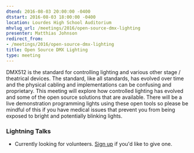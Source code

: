```yaml
---
dtend: 2016-08-03 20:00:00 -0400
dtstart: 2016-08-03 18:00:00 -0400
location: Lourdes High School Auditorium
mhvlug_url: /meetings/2016/open-source-dmx-lighting
presenter: Matthias Johnson
redirect_from:
- /meetings/2016/open-source-dmx-lighting
title: Open Source DMX Lighting
type: meeting
---
```



DMX512 is the standard for controlling lighting and various other stage / theatrical devices. The standard, like all standards, has evolved over time and the physical cabling and implementations can be confusing and proprietary. This meeting will explore how controlled lighting has evolved and some of the open source solutions that are available. There will be a live demonstration programming lights using these open tools so please be mindful of this if you have medical issues that prevent you from being exposed to bright and potentially blinking lights.

### Lightning Talks
- Currently looking for volunteers. [Sign up](http://mhvlug.org/contact/Lightning-Talk) if you'd like to give one.
